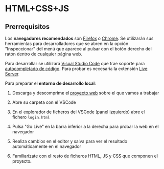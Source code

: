# HTML+CSS+JS
## Prerrequisitos

Los **navegadores recomendados** son [Firefox](https://www.mozilla.org/es-ES/firefox/new/) o [Chrome](https://www.google.com/intl/es_es/chrome/). Se utilizarán sus herramientas para desarrolladores que se abren en la opción "Inspeccionar" del menú que aparece al pulsar con el botón derecho del ratón dentro de cualquier página web.

Para desarrollar se utilizará [Visual Studio Code](https://code.visualstudio.com/) que trae soporte para [autocompletado de código](https://code.visualstudio.com/docs/languages/html). Para probar es necesaria la extensión [Live Server](https://marketplace.visualstudio.com/items?itemName=ritwickdey.LiveServer).

Para preparar el **entorno de desarrollo local**:

1. Descarga y descomprime el [proyecto web](files/p2.zip) sobre el que vamos a trabajar

1. Abre su carpeta con el VSCode

1. En el explorador de ficheros del VSCode (panel izquierdo) abre el fichero `login.html`

1. Pulsa "Go Live" en la barra inferior a la derecha para probar la web en el navegador

1. Realiza cambios en el editor y salva para ver el resultado automáticamente en el navegador

1. Familiarízate con el resto de ficheros HTML, JS y CSS que componen el proyecto.